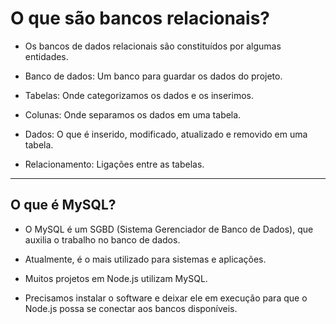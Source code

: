 # O que são bancos relacionais?

- Os bancos de dados relacionais são constituídos por algumas entidades.

- Banco de dados: Um banco para guardar os dados do projeto.

- Tabelas: Onde categorizamos os dados e os inserimos.

- Colunas: Onde separamos os dados em uma tabela.

- Dados: O que é inserido, modificado, atualizado e removido em uma tabela.

- Relacionamento: Ligações entre as tabelas.

--- 

## O que é MySQL?

- O MySQL é um SGBD (Sistema Gerenciador de Banco de Dados), que auxilia o trabalho no banco de dados.

- Atualmente, é o mais utilizado para sistemas e aplicações.

- Muitos projetos em Node.js utilizam MySQL.

- Precisamos instalar o software e deixar ele em execução para que o Node.js possa se conectar aos bancos disponíveis.